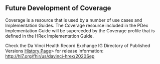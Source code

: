 ## Future Development of Coverage 

Coverage is a resource that is used by a number of use cases and 
Implementation Guides. The Coverage resource included in the PDex
Implementation Guide will be superceded by the Coverage profile 
that is defined in the HRex Implementation Guide.

<p id="publish-box">
Check the Da Vinci Health Record Exchange IG Directory of Published Versions <a href="http://hl7.org/fhir/us/davinci-hrex/2020Sep">History Page</a>> for release information: <a href="http://hl7.org/fhir/us/davinci-hrex/2020Sep">http://hl7.org/fhir/us/davinci-hrex/2020Sep</a>
</p>
